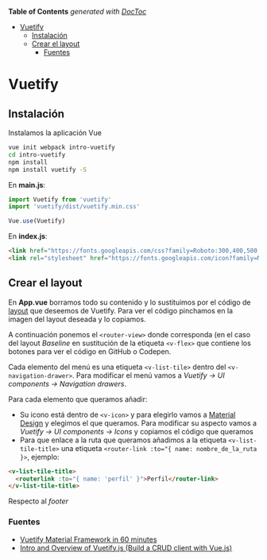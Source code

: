 <!-- START doctoc generated TOC please keep comment here to allow auto update -->
<!-- DON'T EDIT THIS SECTION, INSTEAD RE-RUN doctoc TO UPDATE -->
**Table of Contents**  *generated with [DocToc](https://github.com/thlorenz/doctoc)*

- [Vuetify](#vuetify)
  - [Instalación](#instalaci%C3%B3n)
  - [Crear el layout](#crear-el-layout)
    - [Fuentes](#fuentes)

<!-- END doctoc generated TOC please keep comment here to allow auto update -->

# Vuetify

## Instalación
Instalamos la aplicación Vue 
```bash
vue init webpack intro-vuetify
cd intro-vuetify
npm install
npm install vuetify -S
```

En **main.js**:
```javascript
import Vuetify from 'vuetify'
import 'vuetify/dist/vuetify.min.css'

Vue.use(Vuetify)
```

En **index.js**:
```html
<link href="https://fonts.googleapis.com/css?family=Roboto:300,400,500,700Material+Icons" rel="stylesheet">
<link rel="stylesheet" href="https://fonts.googleapis.com/icon?family=Material+Icons">
```

## Crear el layout
En **App.vue** borramos todo su contenido y lo sustituimos por el código de [layout](https://vuetifyjs.com/en/layout/pre-defined) que deseemos de Vuetify. Para ver el código pinchamos en la imagen del layout deseada y lo copiamos.

A continuación ponemos el `<router-view>` donde corresponda (en el caso del layout _Baseline_ en sustitución de la etiqueta `<v-flex>` que contiene los botones para ver el código en GitHub o Codepen.

Cada elemento del menú es una etiqueta `<v-list-tile>` dentro del `<v-navigation-drawer>`. Para modificar el menú vamos a _Vuetify -> UI components -> Navigation drawers_.

Para cada elemento que queramos añadir:
* Su icono está dentro de `<v-icon>` y para elegirlo vamos a [Material Design](https://material.io/tools/icons/?style=baseline) y elegimos el que queramos. Para modificar su aspecto vamos a _Vuetify -> UI components -> Icons_ y copiamos el código que queramos
* Para que enlace a la ruta que queramos añadimos a la etiqueta `<v-list-tile-title>` una etiqueta `<router-link :to="{ name: nombre_de_la_ruta }>`, ejemplo:
```html
<v-list-tile-title>
  <routerlink :to="{ name: 'perfil' }">Perfil</router-link>
</v-list-tile-title>
```

Respecto al _footer_ 


### Fuentes
* [Vuetify Material Framework in 60 minutes](https://www.youtube.com/watch?v=GeUhmMJUFZQ)
* [Intro and Overview of Vuetify.js (Build a CRUD client with Vue.js)](https://www.youtube.com/watch?v=5GfpGaHKfyo)
